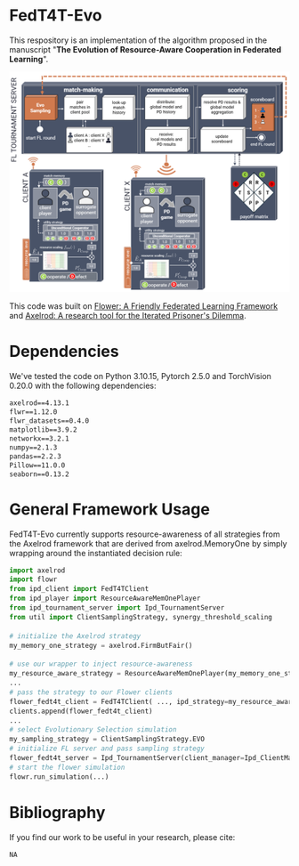 # FedT4T-Evo

This respository is an implementation of the algorithm proposed in the manuscript "**The Evolution of Resource-Aware Cooperation in Federated Learning**".

![racf](/assets/racfl.png)

This code was built on [Flower: A Friendly Federated Learning Framework](https://github.com/adap/flower) and [Axelrod: A research tool for the Iterated Prisoner's Dilemma](https://github.com/Axelrod-Python/Axelrod).


# Dependencies

We've tested the code on Python 3.10.15, Pytorch 2.5.0 and TorchVision 0.20.0 with the following dependencies:
```
axelrod==4.13.1
flwr==1.12.0
flwr_datasets==0.4.0
matplotlib==3.9.2
networkx==3.2.1
numpy==2.1.3
pandas==2.2.3
Pillow==11.0.0
seaborn==0.13.2
```

# General Framework Usage
FedT4T-Evo currently supports resource-awareness of all strategies from the Axelrod framework that are derived from axelrod.MemoryOne by simply wrapping around the instantiated decision rule:
```python
import axelrod
import flowr
from ipd_client import FedT4TClient
from ipd_player import ResourceAwareMemOnePlayer
from ipd_tournament_server import Ipd_TournamentServer
from util import ClientSamplingStrategy, synergy_threshold_scaling

# initialize the Axelrod strategy
my_memory_one_strategy = axelrod.FirmButFair()

# use our wrapper to inject resource-awareness
my_resource_aware_strategy = ResourceAwareMemOnePlayer(my_memory_one_strategy, resource_scaling_func=synergy_threshold_scaling)
...
# pass the strategy to our Flower clients
flower_fedt4t_client = FedT4TClient( ..., ipd_strategy=my_resource_aware_strategy, ...)
clients.append(flower_fedt4t_client)       
...
# select Evolutionary Selection simulation
my_sampling_strategy = ClientSamplingStrategy.EVO
# initialize FL server and pass sampling strategy
flower_fedt4t_server = Ipd_TournamentServer(client_manager=Ipd_ClientManager(), ..., sampling_strategy=my_sampling_strategy)
# start the flower simulation
flowr.run_simulation(...)
```


# Bibliography
If you find our work to be useful in your research, please cite:
```
NA
```
